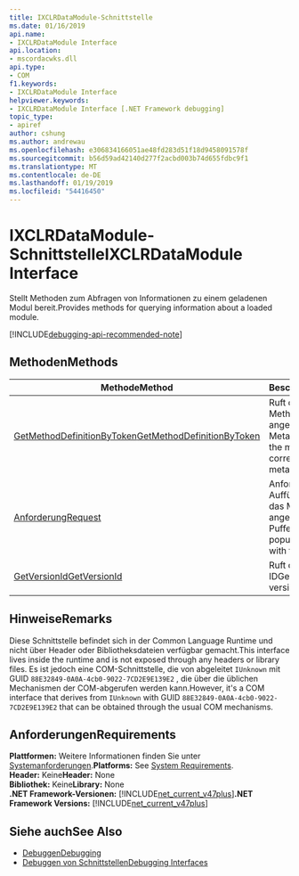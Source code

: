 ```yaml
---
title: IXCLRDataModule-Schnittstelle
ms.date: 01/16/2019
api.name:
- IXCLRDataModule Interface
api.location:
- mscordacwks.dll
api.type:
- COM
f1.keywords:
- IXCLRDataModule Interface
helpviewer.keywords:
- IXCLRDataModule Interface [.NET Framework debugging]
topic_type:
- apiref
author: cshung
ms.author: andrewau
ms.openlocfilehash: e306834166051ae48fd283d51f18d9458091578f
ms.sourcegitcommit: b56d59ad42140d277f2acbd003b74d655fdbc9f1
ms.translationtype: MT
ms.contentlocale: de-DE
ms.lasthandoff: 01/19/2019
ms.locfileid: "54416450"
---
```

# <a name="ixclrdatamodule-interface"></a><span data-ttu-id="f3a4b-102">IXCLRDataModule-Schnittstelle</span><span class="sxs-lookup"><span data-stu-id="f3a4b-102">IXCLRDataModule Interface</span></span>

<span data-ttu-id="f3a4b-103">Stellt Methoden zum Abfragen von Informationen zu einem geladenen Modul bereit.</span><span class="sxs-lookup"><span data-stu-id="f3a4b-103">Provides methods for querying information about a loaded module.</span></span>

[!INCLUDE[debugging-api-recommended-note](../../../../includes/debugging-api-recommended-note.md)]

## <a name="methods"></a><span data-ttu-id="f3a4b-104">Methoden</span><span class="sxs-lookup"><span data-stu-id="f3a4b-104">Methods</span></span>

| <span data-ttu-id="f3a4b-105">Methode</span><span class="sxs-lookup"><span data-stu-id="f3a4b-105">Method</span></span>                                                                                                                                | <span data-ttu-id="f3a4b-106">Beschreibung</span><span class="sxs-lookup"><span data-stu-id="f3a4b-106">Description</span></span>                                                         |
| ------------------------------------------------------------------------------------------------------------------------------------- | ------------------------------------------------------------------- |
| [<span data-ttu-id="f3a4b-107">GetMethodDefinitionByToken</span><span class="sxs-lookup"><span data-stu-id="f3a4b-107">GetMethodDefinitionByToken</span></span>](../../../../docs/framework/unmanaged-api/debugging/ixclrdatamodule-getmethoddefinitionbytoken-method.md) | <span data-ttu-id="f3a4b-108">Ruft die Definition der Methode für einen angegebenen Metadatentoken ab.</span><span class="sxs-lookup"><span data-stu-id="f3a4b-108">Gets the method definition corresponding to a given metadata token.</span></span> |
| [<span data-ttu-id="f3a4b-109">Anforderung</span><span class="sxs-lookup"><span data-stu-id="f3a4b-109">Request</span></span>](../../../../docs/framework/unmanaged-api/debugging/ixclrdatamodule-request-method.md)                                       | <span data-ttu-id="f3a4b-110">Anforderungen zum Auffüllen mit Daten für das Modul des angegebenen Puffers.</span><span class="sxs-lookup"><span data-stu-id="f3a4b-110">Requests to populate the buffer given with the module's data.</span></span>       |
| [<span data-ttu-id="f3a4b-111">GetVersionId</span><span class="sxs-lookup"><span data-stu-id="f3a4b-111">GetVersionId</span></span>](../../../../docs/framework/unmanaged-api/debugging/ixclrdatamodule-getversionid-method.md)                             | <span data-ttu-id="f3a4b-112">Ruft die Modul Versions-ID</span><span class="sxs-lookup"><span data-stu-id="f3a4b-112">Gets the module's version ID.</span></span>                                       |

## <a name="remarks"></a><span data-ttu-id="f3a4b-113">Hinweise</span><span class="sxs-lookup"><span data-stu-id="f3a4b-113">Remarks</span></span>

<span data-ttu-id="f3a4b-114">Diese Schnittstelle befindet sich in der Common Language Runtime und nicht über Header oder Bibliotheksdateien verfügbar gemacht.</span><span class="sxs-lookup"><span data-stu-id="f3a4b-114">This interface lives inside the runtime and is not exposed through any headers or library files.</span></span> <span data-ttu-id="f3a4b-115">Es ist jedoch eine COM-Schnittstelle, die von abgeleitet `IUnknown` mit GUID `88E32849-0A0A-4cb0-9022-7CD2E9E139E2` , die über die üblichen Mechanismen der COM-abgerufen werden kann.</span><span class="sxs-lookup"><span data-stu-id="f3a4b-115">However, it's a COM interface that derives from `IUnknown` with GUID `88E32849-0A0A-4cb0-9022-7CD2E9E139E2` that can be obtained through the usual COM mechanisms.</span></span>

## <a name="requirements"></a><span data-ttu-id="f3a4b-116">Anforderungen</span><span class="sxs-lookup"><span data-stu-id="f3a4b-116">Requirements</span></span>

<span data-ttu-id="f3a4b-117">**Plattformen:** Weitere Informationen finden Sie unter [Systemanforderungen](../../../../docs/framework/get-started/system-requirements.md).</span><span class="sxs-lookup"><span data-stu-id="f3a4b-117">**Platforms:** See [System Requirements](../../../../docs/framework/get-started/system-requirements.md).</span></span>  
<span data-ttu-id="f3a4b-118">**Header:** Keine</span><span class="sxs-lookup"><span data-stu-id="f3a4b-118">**Header:** None</span></span>  
<span data-ttu-id="f3a4b-119">**Bibliothek:** Keine</span><span class="sxs-lookup"><span data-stu-id="f3a4b-119">**Library:** None</span></span>  
<span data-ttu-id="f3a4b-120">**.NET Framework-Versionen:** [!INCLUDE[net_current_v47plus](../../../../includes/net-current-v47plus.md)]</span><span class="sxs-lookup"><span data-stu-id="f3a4b-120">**.NET Framework Versions:** [!INCLUDE[net_current_v47plus](../../../../includes/net-current-v47plus.md)]</span></span>  

## <a name="see-also"></a><span data-ttu-id="f3a4b-121">Siehe auch</span><span class="sxs-lookup"><span data-stu-id="f3a4b-121">See Also</span></span>

- [<span data-ttu-id="f3a4b-122">Debuggen</span><span class="sxs-lookup"><span data-stu-id="f3a4b-122">Debugging</span></span>](../../../../docs/framework/unmanaged-api/debugging/index.md)
- [<span data-ttu-id="f3a4b-123">Debuggen von Schnittstellen</span><span class="sxs-lookup"><span data-stu-id="f3a4b-123">Debugging Interfaces</span></span>](../../../../docs/framework/unmanaged-api/debugging/debugging-interfaces.md)
